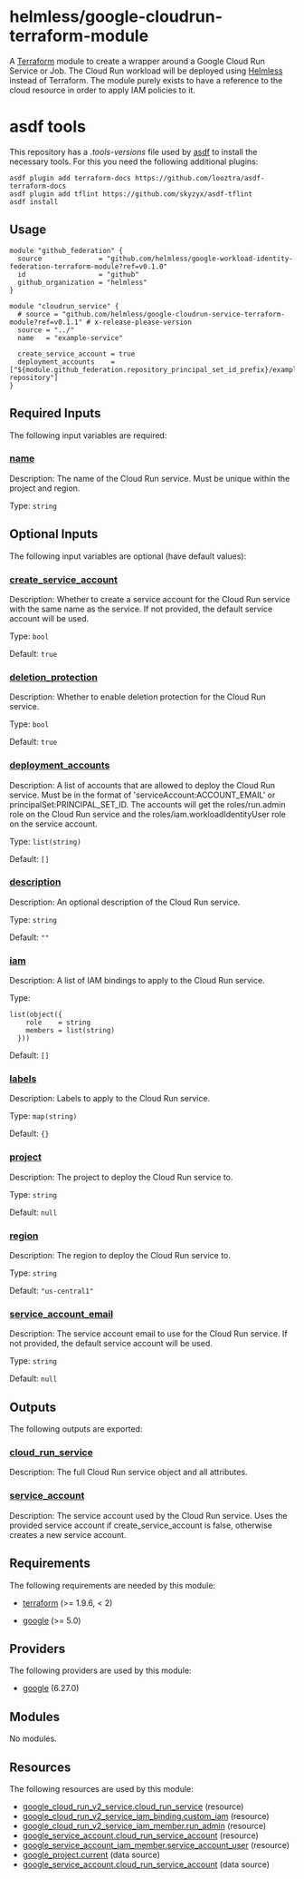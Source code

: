 # helmless/google-cloudrun-terraform-module

A [Terraform][terraform] module to create a wrapper around a Google Cloud Run Service or Job. The Cloud Run workload will be deployed using [Helmless](https://helmless.io) instead of Terraform. The module purely exists to have a reference to the cloud resource in order to apply IAM policies to it.

[goolge-cloud]: https://cloud.google.com
[terraform]: https://www.terraform.io

# asdf tools

This repository has a _.tools-versions_ file used by [asdf](https://asdf-vm.com/) to install the necessary tools. For this you need the following additional plugins:

```
asdf plugin add terraform-docs https://github.com/looztra/asdf-terraform-docs
asdf plugin add tflint https://github.com/skyzyx/asdf-tflint
asdf install
```

<!-- BEGIN_TF_DOCS -->


## Usage

```hcl
module "github_federation" {
  source              = "github.com/helmless/google-workload-identity-federation-terraform-module?ref=v0.1.0"
  id                  = "github"
  github_organization = "helmless"
}

module "cloudrun_service" {
  # source = "github.com/helmless/google-cloudrun-service-terraform-module?ref=v0.1.1" # x-release-please-version
  source = "../"
  name   = "example-service"

  create_service_account = true
  deployment_accounts    = ["${module.github_federation.repository_principal_set_id_prefix}/example-repository"]
}
```

## Required Inputs

The following input variables are required:

### <a name="input_name"></a> [name](#input\_name)

Description: The name of the Cloud Run service. Must be unique within the project and region.

Type: `string`

## Optional Inputs

The following input variables are optional (have default values):

### <a name="input_create_service_account"></a> [create\_service\_account](#input\_create\_service\_account)

Description: Whether to create a service account for the Cloud Run service with the same name as the service. If not provided, the default service account will be used.

Type: `bool`

Default: `true`

### <a name="input_deletion_protection"></a> [deletion\_protection](#input\_deletion\_protection)

Description: Whether to enable deletion protection for the Cloud Run service.

Type: `bool`

Default: `true`

### <a name="input_deployment_accounts"></a> [deployment\_accounts](#input\_deployment\_accounts)

Description: A list of accounts that are allowed to deploy the Cloud Run service. Must be in the format of 'serviceAccount:ACCOUNT\_EMAIL' or principalSet:PRINCIPAL\_SET\_ID. The accounts will get the roles/run.admin role on the Cloud Run service and the roles/iam.workloadIdentityUser role on the service account.

Type: `list(string)`

Default: `[]`

### <a name="input_description"></a> [description](#input\_description)

Description: An optional description of the Cloud Run service.

Type: `string`

Default: `""`

### <a name="input_iam"></a> [iam](#input\_iam)

Description: A list of IAM bindings to apply to the Cloud Run service.

Type:

```hcl
list(object({
    role    = string
    members = list(string)
  }))
```

Default: `[]`

### <a name="input_labels"></a> [labels](#input\_labels)

Description: Labels to apply to the Cloud Run service.

Type: `map(string)`

Default: `{}`

### <a name="input_project"></a> [project](#input\_project)

Description: The project to deploy the Cloud Run service to.

Type: `string`

Default: `null`

### <a name="input_region"></a> [region](#input\_region)

Description: The region to deploy the Cloud Run service to.

Type: `string`

Default: `"us-central1"`

### <a name="input_service_account_email"></a> [service\_account\_email](#input\_service\_account\_email)

Description: The service account email to use for the Cloud Run service. If not provided, the default service account will be used.

Type: `string`

Default: `null`

## Outputs

The following outputs are exported:

### <a name="output_cloud_run_service"></a> [cloud\_run\_service](#output\_cloud\_run\_service)

Description: The full Cloud Run service object and all attributes.

### <a name="output_service_account"></a> [service\_account](#output\_service\_account)

Description: The service account used by the Cloud Run service. Uses the provided service account if create\_service\_account is false, otherwise creates a new service account.

## Requirements

The following requirements are needed by this module:

- <a name="requirement_terraform"></a> [terraform](#requirement\_terraform) (>= 1.9.6, < 2)

- <a name="requirement_google"></a> [google](#requirement\_google) (>= 5.0)

## Providers

The following providers are used by this module:

- <a name="provider_google"></a> [google](#provider\_google) (6.27.0)

## Modules

No modules.

## Resources

The following resources are used by this module:

- [google_cloud_run_v2_service.cloud_run_service](https://registry.terraform.io/providers/hashicorp/google/latest/docs/resources/cloud_run_v2_service) (resource)
- [google_cloud_run_v2_service_iam_binding.custom_iam](https://registry.terraform.io/providers/hashicorp/google/latest/docs/resources/cloud_run_v2_service_iam_binding) (resource)
- [google_cloud_run_v2_service_iam_member.run_admin](https://registry.terraform.io/providers/hashicorp/google/latest/docs/resources/cloud_run_v2_service_iam_member) (resource)
- [google_service_account.cloud_run_service_account](https://registry.terraform.io/providers/hashicorp/google/latest/docs/resources/service_account) (resource)
- [google_service_account_iam_member.service_account_user](https://registry.terraform.io/providers/hashicorp/google/latest/docs/resources/service_account_iam_member) (resource)
- [google_project.current](https://registry.terraform.io/providers/hashicorp/google/latest/docs/data-sources/project) (data source)
- [google_service_account.cloud_run_service_account](https://registry.terraform.io/providers/hashicorp/google/latest/docs/data-sources/service_account) (data source)
<!-- END_TF_DOCS -->
